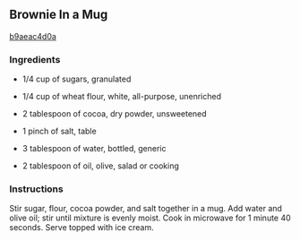 ## Brownie In a Mug

[b9aeac4d0a](http://allrecipes.com/recipe/brownie-in-a-mug/)

### Ingredients

 - 1/4 cup of sugars, granulated

 - 1/4 cup of wheat flour, white, all-purpose, unenriched

 - 2 tablespoon of cocoa, dry powder, unsweetened

 - 1 pinch of salt, table

 - 3 tablespoon of water, bottled, generic

 - 2 tablespoon of oil, olive, salad or cooking

### Instructions

Stir sugar, flour, cocoa powder, and salt together in a mug. Add water and olive oil; stir until mixture is evenly moist. Cook in microwave for 1 minute 40 seconds. Serve topped with ice cream.